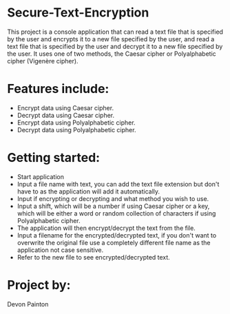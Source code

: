 # Secure-Text-Encryption
This project is a console application that can read a text file that is specified by the user and encrypts it to a new file specified by the user, and read a text file that is specified by the user and decrypt it to a new file specified by the user. It uses one of two methods, the Caesar cipher or Polyalphabetic cipher (Vigenère cipher).

# Features include:
- Encrypt data using Caesar cipher.
- Decrypt data using Caesar cipher.
- Encrypt data using Polyalphabetic cipher.
- Decrypt data using Polyalphabetic cipher.
# Getting started:
- Start application
- Input a file name with text, you can add the text file extension but don't have to as the application will add it automatically.
- Input if encrypting or decrypting and what method you wish to use.
- Input a shift, which will be a number if using Caesar cipher or a key, which will be either a word or random collection of characters if using Polyalphabetic cipher.
- The application will then encrypt/decrypt the text from the file.
- Input a filename for the encrypted/decrypted text, if you don't want to overwrite the original file use a completely different file name as the application not case sensitive.
- Refer to the new file to see encrypted/decrypted text.
# Project by:
Devon Painton
